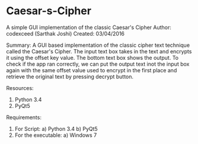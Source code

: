 # Caesar-s-Cipher
A simple GUI implementation of the classic Caesar's Cipher
Author: codexceed (Sarthak Joshi)
Created: 03/04/2016



Summary:
A GUI based implementation of the classic cipher text technique called the Caesar's Cipher. The input text box takes in the text and encrypts
it using the offset key value. The bottom text box shows the output. To check if the app ran correctly, we can put the output text inot the 
input box again with the same offset value used to encrypt in the first place and retrieve the original text by pressing decrypt button.



Resources:
1) Python 3.4
2) PyQt5

Requirements:
1) For Script:
    a) Python 3.4
    b) PyQt5
2) For the executable:
  a) Windows 7
  
